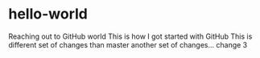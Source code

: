 # hello-world
Reaching out to GitHub world
This is how I got started with GitHub
This is different set of changes than master
another set of changes...
change 3
